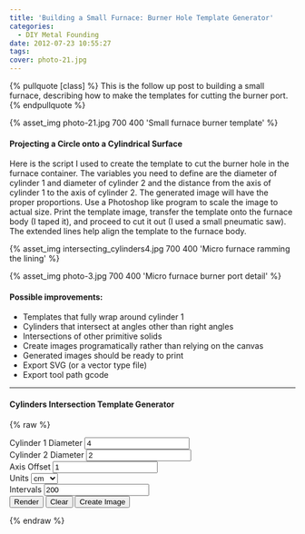 ```yaml
---
title: 'Building a Small Furnace: Burner Hole Template Generator'
categories:
  - DIY Metal Founding
date: 2012-07-23 10:55:27
tags:
cover: photo-21.jpg
---
```


{% pullquote [class] %}
This is the follow up post to building a small furnace, describing how to make the templates for cutting the burner port. 
{% endpullquote %}
<p>{% asset_img photo-21.jpg  700 400 'Small furnace burner template' %}</p>

#### Projecting a Circle onto a Cylindrical Surface
Here is the script I used to create the template to cut the burner hole in the furnace container. The variables you need to define are the diameter of cylinder 1 and diameter of cylinder 2 and the distance from the axis of cylinder 1 to the axis of cylinder 2. The generated image will have the proper proportions. Use a Photoshop like program to scale the image to actual size. Print the template image, transfer the template onto the furnace body (I taped it), and proceed to cut it out (I used a small pneumatic saw). The extended lines help align the template to the furnace body.

<p>{% asset_img intersecting_cylinders4.jpg  700 400 'Micro furnace ramming the lining' %}</p>
<p>{% asset_img photo-3.jpg  700 400 'Micro furnace burner port detail' %}</p>


#### Possible improvements:
  * Templates that fully wrap around cylinder 1
  * Cylinders that intersect at angles other than right angles
  * Intersections of other primitive solids
  * Create images programatically rather than relying on the canvas
  * Generated images should be ready to print
  * Export SVG (or a vector type file)
  * Export tool path gcode
_____
#### Cylinders Intersection Template Generator
{% raw %}
  <link id="custom-css" rel="stylesheet" type="text/css" href="../css/intersecting-cylinders.css"></link>

  <form>
    <label for="cylinder1">Cylinder 1 Diameter</label>
    <input type="number" name="number" id="cylinder1" value="4"><br>
    <label for="cylinder2">Cylinder 2 Diameter</label>
    <input type="number" name="number" id="cylinder2" value="2"><br>
    <label for="axis-offset">Axis Offset</label>
    <input type="number" name="number" id="axis-offset" value="1"><br>
    <label for="units">Units</label>
    <select id="units" >
      <option value="cm">cm</option>
      <option value="inch">inch</option>
      <option value="fit">fit</option>
    </select><br>
    <label for="intervals">Intervals</label>
    <input type="number" name="number" id="intervals" value="200" min="20"><br>
    <button type="button" id="render">Render</button>
    <button type="button" id="clear">Clear</button>
    <button type="button" id="print">Create Image</button>
  </form>
  <div id="container1"> 
    <div id="canvas-frame">
      <canvas id="canvas"></canvas>
    </div> 
  </div>
  <script src="../js/intersecting-cylinders.js" defer></script>

{% endraw %}

